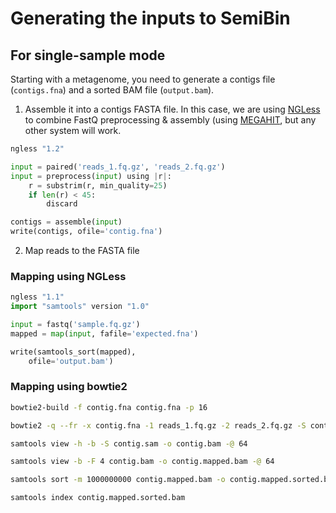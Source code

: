 # Generating the inputs to SemiBin

## For single-sample mode

Starting with a metagenome, you need to generate a contigs file (`contigs.fna`)
and a sorted BAM file (`output.bam`).

1. Assemble it into a contigs FASTA file. In this case, we are using
   [NGLess](https://ngless.embl.de/) to combine FastQ preprocessing &amp;
   assembly (using
   [MEGAHIT](https://academic.oup.com/bioinformatics/article/31/10/1674/177884),
   but any other system will work.

```python
ngless "1.2"

input = paired('reads_1.fq.gz', 'reads_2.fq.gz')
input = preprocess(input) using |r|:
    r = substrim(r, min_quality=25)
    if len(r) < 45:
        discard

contigs = assemble(input)
write(contigs, ofile='contig.fna')
```

2. Map reads to the FASTA file

### Mapping using NGLess

```python
ngless "1.1"
import "samtools" version "1.0"

input = fastq('sample.fq.gz')
mapped = map(input, fafile='expected.fna')

write(samtools_sort(mapped),
    ofile='output.bam')
```

### Mapping using bowtie2

```bash
bowtie2-build -f contig.fna contig.fna -p 16

bowtie2 -q --fr -x contig.fna -1 reads_1.fq.gz -2 reads_2.fq.gz -S contig.sam -p 64

samtools view -h -b -S contig.sam -o contig.bam -@ 64

samtools view -b -F 4 contig.bam -o contig.mapped.bam -@ 64

samtools sort -m 1000000000 contig.mapped.bam -o contig.mapped.sorted.bam -@ 64

samtools index contig.mapped.sorted.bam
```

